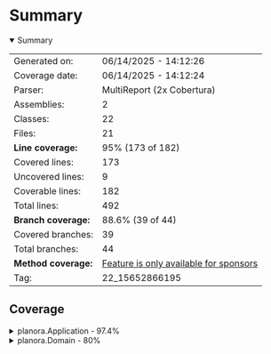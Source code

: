 # Summary
<details open><summary>Summary</summary>

|||
|:---|:---|
| Generated on: | 06/14/2025 - 14:12:26 |
| Coverage date: | 06/14/2025 - 14:12:24 |
| Parser: | MultiReport (2x Cobertura) |
| Assemblies: | 2 |
| Classes: | 22 |
| Files: | 21 |
| **Line coverage:** | 95% (173 of 182) |
| Covered lines: | 173 |
| Uncovered lines: | 9 |
| Coverable lines: | 182 |
| Total lines: | 492 |
| **Branch coverage:** | 88.6% (39 of 44) |
| Covered branches: | 39 |
| Total branches: | 44 |
| **Method coverage:** | [Feature is only available for sponsors](https://reportgenerator.io/pro) |
| Tag: | 22_15652866195 |

</details>

## Coverage
<details><summary>planora.Application - 97.4%</summary>

|**Name**|**Line**|**Branch**|
|:---|---:|---:|
|**planora.Application**|**97.4%**|**88.6%**|
|planora.Application.Common.Mediator|100%|75%|
|planora.Application.Common.Result|92.8%|75%|
|planora.Application.Common.Result`1|100%|100%|
|planora.Application.Extensions.ServiceCollectionExtensions|0%||
|planora.Application.Features.Activities.Commands.Create.CreateActivityHandl<br/>er|100%||
|planora.Application.Features.Activities.Commands.Create.CreateActivityMappe<br/>r|100%||
|planora.Application.Features.Activities.Commands.Create.CreateActivityReque<br/>st|100%||
|planora.Application.Features.Activities.Commands.Create.CreateActivityRespo<br/>nse|100%||
|planora.Application.Features.Activities.Commands.Update.UpdateActivityHandl<br/>er|100%|100%|
|planora.Application.Features.Activities.Commands.Update.UpdateActivityMappe<br/>r|100%|100%|
|planora.Application.Features.Activities.Commands.Update.UpdateActivityReque<br/>st|100%||
|planora.Application.Features.Activities.Queries.GetAll.GetAllActivitiesHand<br/>ler|100%||
|planora.Application.Features.Activities.Queries.GetAll.GetAllActivitiesMapp<br/>er|100%||
|planora.Application.Features.Activities.Queries.GetAll.GetAllActivitiesResp<br/>onse|100%||
|planora.Application.Features.Activities.Queries.GetDetails.GetActivityDetai<br/>lsHandler|100%|100%|
|planora.Application.Features.Activities.Queries.GetDetails.GetActivityDetai<br/>lsMapper|100%||
|planora.Application.Features.Activities.Queries.GetDetails.GetActivityDetai<br/>lsRequest|100%||
|planora.Application.Features.Activities.Queries.GetDetails.GetActivityDetai<br/>lsResponse|100%||

</details>
<details><summary>planora.Domain - 80%</summary>

|**Name**|**Line**|**Branch**|
|:---|---:|---:|
|**planora.Domain**|**80%**|****|
|planora.Domain.Entities.Activity|100%||
|planora.Domain.Entities.BaseEntity|100%||
|planora.Domain.Errors.ActivityError|100%||
|planora.Domain.Errors.AppError|58.3%||

</details>
